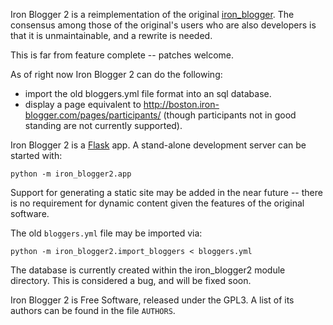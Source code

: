 Iron Blogger 2 is a reimplementation of the original [iron_blogger][1].
The consensus among those of the original's users who are also
developers is that it is unmaintainable, and a rewrite is needed.

This is far from feature complete -- patches welcome.

As of right now Iron Blogger 2 can do the following:

* import the old bloggers.yml file format into an sql database.
* display a page equivalent to
  <http://boston.iron-blogger.com/pages/participants/> (though
  participants not in good standing are not currently supported).

Iron Blogger 2 is a [Flask][2] app. A stand-alone development server can
be started with:

    python -m iron_blogger2.app

Support for generating a static site may be added in the near future --
there is no requirement for dynamic content given the features of the
original software.

The old `bloggers.yml` file may be imported via:

    python -m iron_blogger2.import_bloggers < bloggers.yml

The database is currently created within the iron_blogger2 module
directory. This is considered a bug, and will be fixed soon.

Iron Blogger 2 is Free Software, released under the GPL3. A list of
its authors can be found in the file `AUTHORS`.

[1]: https://github.com/paultag/iron-blogger
[2]: http://flask.pocoo.org/
